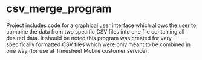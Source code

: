 # csv_merge_program

Project includes code for a graphical user interface which allows the user to combine the data from two specific CSV files into one file containing all desired data. It should be noted this program was created for very specifically formatted CSV files which were only meant to be combined in one way (for use at Timesheet Mobile customer service).
